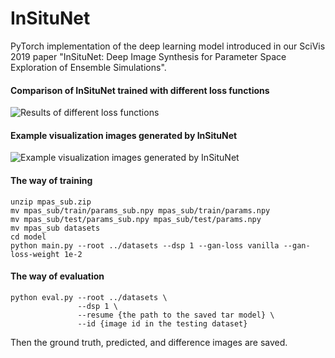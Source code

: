 # InSituNet

PyTorch implementation of the deep learning model introduced in our SciVis 2019 paper "InSituNet: Deep Image Synthesis for Parameter Space Exploration of Ensemble Simulations".

#### Comparison of InSituNet trained with different loss functions
![Results of different loss functions](https://github.com/hewenbin/insitu_net/blob/master/images/compare_loss.png)

#### Example visualization images generated by InSituNet
![Example visualization images generated by InSituNet](https://github.com/hewenbin/insitu_net/blob/master/images/prediction_images.png)

#### The way of training

```
unzip mpas_sub.zip 
mv mpas_sub/train/params_sub.npy mpas_sub/train/params.npy
mv mpas_sub/test/params_sub.npy mpas_sub/test/params.npy
mv mpas_sub datasets
cd model 
python main.py --root ../datasets --dsp 1 --gan-loss vanilla --gan-loss-weight 1e-2
```

#### The way of evaluation
```
python eval.py --root ../datasets \
               --dsp 1 \
               --resume {the path to the saved tar model} \
               --id {image id in the testing dataset}
```
Then the ground truth, predicted, and difference images are saved. 